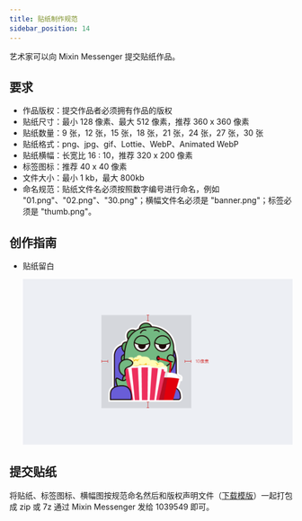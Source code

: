 ```yaml
---
title: 贴纸制作规范
sidebar_position: 14
---
```


艺术家可以向 Mixin Messenger 提交贴纸作品。

## 要求

- 作品版权：提交作品者必须拥有作品的版权
- 贴纸尺寸：最小 128 像素、最大 512 像素，推荐 360 x 360 像素
- 贴纸数量：9 张，12 张，15 张，18 张，21 张，24 张，27 张，30 张
- 贴纸格式：png、jpg、gif、Lottie、WebP、Animated WebP
- 贴纸横幅：长宽比 16 : 10，推荐 320 x 200 像素
- 标签图标：推荐 40 x 40 像素
- 文件大小：最小 1 kb，最大 800kb
- 命名规范：贴纸文件名必须按照数字编号进行命名，例如 "01.png"、"02.png"、"30.png"；横幅文件名必须是 "banner.png"；标签必须是 "thumb.png"。

## 创作指南

- 贴纸留白

  ![贴纸留白](./sticker-padding.png)

## 提交贴纸

将贴纸、标签图标、横幅图按规范命名然后和版权声明文件（[下载模版](http://www.mixinbots.com/docs/sticker-copyright-notice.doc)）一起打包成 zip 或 7z 通过 Mixin Messenger 发给 1039549 即可。